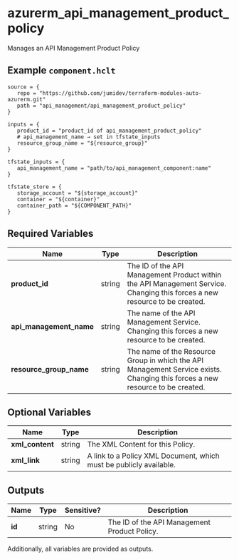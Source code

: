# azurerm_api_management_product_policy

Manages an API Management Product Policy

## Example `component.hclt`

```hcl
source = {
   repo = "https://github.com/jumidev/terraform-modules-auto-azurerm.git"   
   path = "api_management/api_management_product_policy"   
}

inputs = {
   product_id = "product_id of api_management_product_policy"   
   # api_management_name → set in tfstate_inputs
   resource_group_name = "${resource_group}"   
}

tfstate_inputs = {
   api_management_name = "path/to/api_management_component:name"   
}

tfstate_store = {
   storage_account = "${storage_account}"   
   container = "${container}"   
   container_path = "${COMPONENT_PATH}"   
}

```

## Required Variables

| Name | Type |  Description |
| ---- | --------- |  ----------- |
| **product_id** | string |  The ID of the API Management Product within the API Management Service. Changing this forces a new resource to be created. | 
| **api_management_name** | string |  The name of the API Management Service. Changing this forces a new resource to be created. | 
| **resource_group_name** | string |  The name of the Resource Group in which the API Management Service exists. Changing this forces a new resource to be created. | 

## Optional Variables

| Name | Type |  Description |
| ---- | --------- |  ----------- |
| **xml_content** | string |  The XML Content for this Policy. | 
| **xml_link** | string |  A link to a Policy XML Document, which must be publicly available. | 



## Outputs

| Name | Type | Sensitive? | Description |
| ---- | ---- | --------- | --------- |
| **id** | string | No  | The ID of the API Management Product Policy. | 

Additionally, all variables are provided as outputs.
